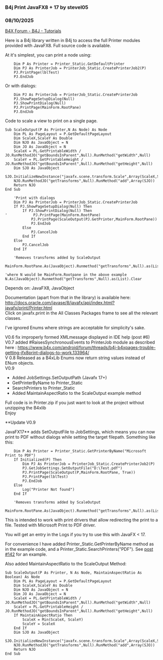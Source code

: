 ### B4j Print JavaFX8 + 17 by stevel05
### 08/10/2025
[B4X Forum - B4J - Tutorials](https://www.b4x.com/android/forum/threads/49836/)

Here is a B4j library written in B4j to access the full Printer modules provided with JavaFX8. Full source code is available.  
  
At it's simplest, you can print a node using:  

```B4X
    Dim P As Printer = Printer_Static.GetDefaultPrinter  
    Dim PJ As PrinterJob = PrinterJob_Static.CreatePrinterJob2(P)  
    PJ.PrintPage(lblTest)  
    PJ.EndJob
```

  
  
Or with dialogs:  
  

```B4X
    Dim PJ As PrinterJob = PrinterJob_Static.CreatePrinterJob  
    PJ.ShowPageSetupDialog(Null)  
    PJ.ShowPrintDialog(Null)  
    PJ.PrintPage(MainForm.RootPane)  
    PJ.EndJob
```

  
  
Code to scale a view to print on a single page.  

```B4X
Sub ScaleOutput(P As Printer,N As Node) As Node  
    Dim PL As PageLayout = P.GetDefaultPageLayout  
    Dim ScaleX,ScaleY As Double  
    Dim NJO As JavaObject = N  
    Dim JO As JavaObject = N  
    ScaleX = PL.GetPrintableWidth / JO.RunMethodJO("getBoundsInParent",Null).RunMethod("getWidth",Null)  
    ScaleY = PL.GetPrintableHeight / JO.RunMethodJO("getBoundsInParent",Null).RunMethod("getHeight",Null)  
    Dim SJO As JavaObject  
    SJO.InitializeNewInstance("javafx.scene.transform.Scale",Array(ScaleX,ScaleY))  
    NJO.RunMethodJO("getTransforms",Null).RunMethod("add",Array(SJO))  
    Return NJO  
End Sub
```

  
  

```B4X
    'Print with dialogs  
    Dim PJ As PrinterJob = PrinterJob_Static.CreatePrinterJob  
    If PJ.ShowPageSetupDialog(Null) Then  
        If PJ.ShowPrintDialog(Null) Then  
'            PJ.PrintPage(MainForm.RootPane)  
            PJ.PrintPage(ScaleOutput(PJ.GetPrinter,MainForm.RootPane))  
            PJ.EndJob  
        Else  
            PJ.CancelJob  
        End If  
    Else  
        PJ.CancelJob  
    End If  
  
    'Removes transforms added by ScaleOutput  
    MainForm.RootPane.As(JavaObject).Runmethod("getTransforms",Null).as(List).Clear
```

  
  

```B4X
'where N would be MainForm.Rootpane in the above example  
N.As(JavaObject).Runmethod("getTransforms",Null).as(List).Clear
```

  
  
Depends on: JavaFX8, JavaObject  
  
Documentation (apart from that in the library) is available here: <http://docs.oracle.com/javase/8/javafx/api/index.html?javafx/print/Printer.html>  
Click on javafx.print in the All Classes Packages frame to see all the relevant classes.  
  
I've ignored Enums where strings are acceptable for simplicity's sake.  
  
V0.6 fix improperly formed XMLmessage displayed in IDE help (post #6)  
V0.7 added #RaisesSynchronousEvents to PrinterJob module as described here : <https://www.b4x.com/android/forum/threads/b4j-b4xpages-trouble-getting-jfx8print-dialogs-to-work.133964/>  
V 0.8 Released as a B4xLib Enums now return string values instead of ENum objects.  
V0.9  

- Added JobSettings.SetOutputPath (Javafx 17+)
- GetPrinterByName to Printer\_Static
- SearchPrinters to Printer\_Static
- Added MaintainAspectRatio to the ScaleOutput example method

  
  
Full code is in Printer.zip if you just want to look at the project without unzipping the B4xlib  
Enjoy  
  
**Update V0.9  
  
JavaFX17** adds SetOutputFile to JobSettings, which means you can now print to PDF without dialogs while setting the target filepath. Something like this:  
  

```B4X
    Dim P As Printer = Printer_Static.GetPrinterByName("Microsoft Print to PDF")  
    If Initialized(P) Then  
        Dim PJ As PrinterJob = PrinterJob_Static.CreatePrinterJob2(P)  
        PJ.GetJobSettings.SetOutputFile("D:\Test.pdf")  
        PJ.PrintPage(ScaleOutput(P,MainForm.RootPane, True))  
        PJ.PrintPage(lblTest)  
        PJ.EndJob  
    Else  
        Log("Printer Not found")  
    End If  
  
    'Removes transforms added by ScaleOutput  
    MainForm.RootPane.As(JavaObject).Runmethod("getTransforms",Null).as(List).Clear
```

  
  
This is intended to work with print drivers that allow redirecting the print to a file. Tested with Microsoft Print to PDF driver.  
  
You will get an entry in the Logs if you try to use this with JavaFX < 17.  
  
For convenience I have added Printer\_Static.GetPrinterByName method as in the example code, and a Printer\_Static.SearchPrinters("PDF"). See [post #142](https://www.b4x.com/android/forum/threads/b4j-print-javafx8-17.49836/post-1030618) for an example.  
  
Also added MaintainAspectRatio to the ScaleOutput Method:  
  

```B4X
Sub ScaleOutput(P As Printer, N As Node, MaintainAspectRatio As Boolean) As Node  
    Dim PL As PageLayout = P.GetDefaultPageLayout  
    Dim ScaleX,ScaleY As Double  
    Dim NJO As JavaObject = N  
    Dim JO As JavaObject = N  
    ScaleX = PL.GetPrintableWidth / JO.RunMethodJO("getBoundsInParent",Null).RunMethod("getWidth",Null)  
    ScaleY = PL.GetPrintableHeight / JO.RunMethodJO("getBoundsInParent",Null).RunMethod("getHeight",Null)  
    If MaintainAspectRatio Then  
        ScaleX = Min(ScaleX, ScaleY)  
        ScaleY = ScaleX  
    End If  
    Dim SJO As JavaObject  
    SJO.InitializeNewInstance("javafx.scene.transform.Scale",Array(ScaleX,ScaleY))  
    NJO.RunMethodJO("getTransforms",Null).RunMethod("add",Array(SJO))  
    Return NJO  
End Sub
```